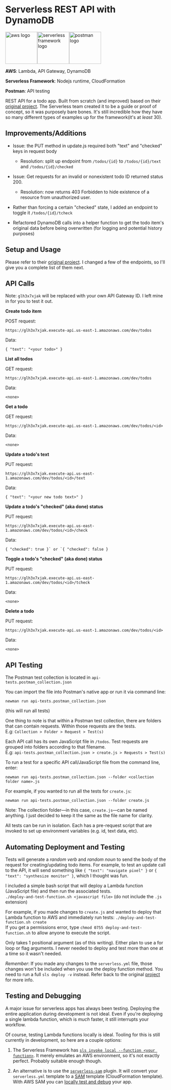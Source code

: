 # Serverless REST API with DynamoDB

<a href="https://aws.amazon.com"><img src="https://upload.wikimedia.org/wikipedia/commons/thumb/9/93/Amazon_Web_Services_Logo.svg/640px-Amazon_Web_Services_Logo.svg.png" alt="aws logo" height="100"/></a><a href="https://serverless.com"><img src="https://files.readme.io/ffb4c59-Serverless.png" alt="serverless framework logo" height="100"/></a><a href="https://www.getpostman.com/"><img src="https://logodix.com/logo/2062933.png" alt="postman logo" height="100"/></a>

**AWS**: Lambda, API Gateway, DynamoDB

**Serverless Framework**: Nodejs runtime, CloudFormation

**Postman**: API testing

REST API for a todo app. Built from scratch (and improved) based on their [original project](https://github.com/serverless/examples/tree/master/aws-node-rest-api-with-dynamodb). The Serverless team created it to be a guide or proof of concept, so it was purposely bare bones. It's still incredible how they have so many different types of examples up for the framework(it's at *least* 30).

## Improvements/Additions

* Issue: the PUT method in update.js required both "text" and "checked" keys in request body
    * Resolution: split up endpoint from `/todos/{id}` to `/todos/{id}/text` and `/todos/{id}/checked`<br>
    
* Issue: Get requests for an invalid or nonexistent todo ID returned status 200.
    * Resolution: now returns 403 Forbidden to hide existence of a resource from unauthorized user.<br>
    
* Rather than forcing a certain "checked" state, I added an endpoint to toggle it `/todos/{id}/tcheck`

* Refactored DynamoDB calls into a helper function to get the todo item's original data before being overwritten (for logging and potential history purposes)

## Setup and Usage

Please refer to their [original project](https://github.com/serverless/examples/tree/master/aws-node-rest-api-with-dynamodb). I changed a few of the endpoints, so I'll give you a complete list of them next.

## API Calls<br>
Note: `glh3x7xjak` will be replaced with your own API Gateway ID. I left mine in for you to test it out.

**Create todo item**

POST request:<br>
```
https://glh3x7xjak.execute-api.us-east-1.amazonaws.com/dev/todos
```

Data:<br>
```
{ "text": "<your todo>" }
```

**List all todos**

GET request:<br>
```
https://glh3x7xjak.execute-api.us-east-1.amazonaws.com/dev/todos
```

Data:<br>
```
<none>
```

**Get a todo**

GET request:<br>
```
https://glh3x7xjak.execute-api.us-east-1.amazonaws.com/dev/todos/<id>
```

Data:<br>
```
<none>
```

**Update a todo's text**

PUT request:<br>
```
https://glh3x7xjak.execute-api.us-east-1.amazonaws.com/dev/todos/<id>/text
```

Data:<br>
```
{ "text": "<your new todo text>" }
```

**Update a todo's "checked" (aka done) status**

PUT request:<br>
```
https://glh3x7xjak.execute-api.us-east-1.amazonaws.com/dev/todos/<id>/check
```

Data:<br>
```
{ "checked": true }` or `{ "checked": false }
```

**Toggle a todo's "checked" (aka done) status**

PUT request:<br>
```
https://glh3x7xjak.execute-api.us-east-1.amazonaws.com/dev/todos/<id>/tcheck
```

Data:<br>
```
<none>
```

**Delete a todo**

PUT request:<br>
```
https://glh3x7xjak.execute-api.us-east-1.amazonaws.com/dev/todos/<id>
```

Data:<br>
```
<none>
```

## API Testing

The Postman test collection is located in `api-tests.postman_collection.json`

You can import the file into Postman's native app or run it via command line:<br>
```
newman run api-tests.postman_collection.json
```
(this will run all tests)

One thing to note is that within a Postman test collection, there are folders that can contain requests.
Within those requests are the tests.<br>
E.g: `Collection > Folder > Request > Test(s)`

Each API call has its own JavaScript file in `/todos`. Test requests are grouped into folders according to that filename.<br>
E.g: `api-tests.postman_collection.json > create.js > Requests > Test(s)`

To run a test for a specific API call/JavaScript file from the command line, enter:<br>
```
newman run api-tests.postman_collection.json --folder <collection folder name>.js
```

For example, if you wanted to run all the tests for `create.js`:<br>
```
newman run api-tests.postman_collection.json --folder create.js
```
Note: The collection folder&mdash;in this case, `create.js`&mdash;can be named anything. I just decided to keep it the same as the file name for clarity.

All tests can be run in isolation. Each has a pre-request script that are invoked to set up environment variables (e.g. id, text data, etc).

## Automating Deployment and Testing

Tests will generate a *random verb* and *random noun* to send the body of the request for creating/updating todo items.
For example, to test an update call to the API, it will send something like `{ "text": "navigate pixel" }` or `{ "text": "synthesize monitor" }`, which I thought was fun.

I included a simple bash script that will deploy a Lambda function (JavaScript file) and then run the associated tests.<br>
`./deploy-and-test-function.sh <javascript file>` (do not include the `.js` extension)<br>

For example, if you made changes to `create.js` and wanted to deploy that Lambda function to AWS and immediately run tests:
`./deploy-and-test-function.sh create`<br>
If you get a permissions error, type `chmod 0755 deploy-and-test-function.sh` to allow anyone to execute the script.

Only takes 1 positional argument (as of this writing). Either plan to use a for loop or flag arguments. I never needed to deploy and test more than one at a time so it wasn't needed.

*Remember*: If you made any changes to the `serverless.yml` file, those changes won't be included when you use the deploy function method. You need to run a full `sls deploy -v` instead. Refer back to the original [project](https://github.com/serverless/examples/tree/master/aws-node-rest-api-with-dynamodb) for more info.

## Testing and Debugging

A major issue for serverless apps has always been testing. Deploying the entire application during development is not ideal. Even if you're deploying a single lambda function, which is *much* faster, it still interrupts your workflow.

Of course, testing Lambda functions locally is ideal. Tooling for this is still currently in development, so here are a couple options:

1. The Serverless Framework has [`sls invoke local --function <your function>`](https://serverless.com/framework/docs/providers/aws/cli-reference/invoke-local/). It merely emulates an AWS environment, so it's not exactly perfect. Probably suitable enough though.

2. An alternative is to use the [`serverless-sam`](https://github.com/sapessi/serverless-sam) plugin. It will convert your `serverless.yml` template to a [SAM](https://aws.amazon.com/serverless/sam/) template (CloudFormation template). With AWS SAM you can [locally test and debug](https://docs.aws.amazon.com/en_pv/serverless-application-model/latest/developerguide/serverless-test-and-debug.html) your app.
